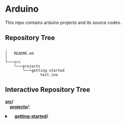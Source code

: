 # Arduino
This repo contains arduino projects and its source codes.
## Repository Tree
    .
    │   README.md
    │
    └───src
        └───projects
            └───getting-started
                    test.ino
## Interactive Repository Tree
**[src](/src)/**  
&nbsp;&nbsp;&nbsp;&nbsp;**[projects](/src/projects)/**;<details>
    <summary>&nbsp;&nbsp;&nbsp;&nbsp;**[getting-started](/src/projects/getting-started)/**</summary>
**[test.ino](/src/projects/getting-started/test.ino)**
</details>
